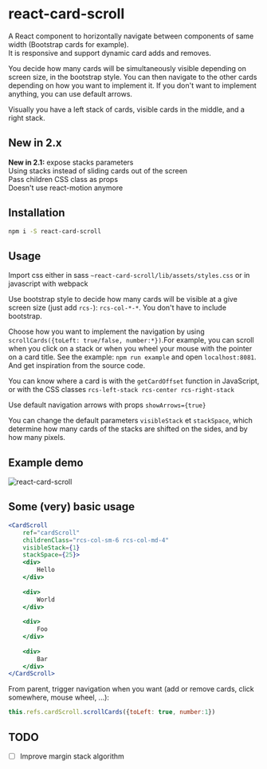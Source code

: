 # react-card-scroll
A React component to horizontally navigate between components of same width (Bootstrap cards for example).  
It is responsive and support dynamic card adds and removes.

You decide how many cards will be simultaneously visible depending on screen size, in the bootstrap style. You can then navigate to the other cards depending on how you want to implement it. If you don't want to implement anything, you can use default arrows.

Visually you have a left stack of cards, visible cards in the middle, and a right stack.

## New in 2.x

**New in 2.1:** expose stacks parameters  
Using stacks instead of sliding cards out of the screen  
Pass children CSS class as props  
Doesn't use react-motion anymore  

## Installation
```bash
npm i -S react-card-scroll
```

## Usage

Import css either in sass ```~react-card-scroll/lib/assets/styles.css``` or in javascript with webpack

Use bootstrap style to decide how many cards will be visible at a give screen size (just add ```rcs-```): ```rcs-col-*-*```. You don't have to include bootstrap.

Choose how you want to implement the navigation by using ```scrollCards({toLeft: true/false, number:*})```.For example, you can scroll when you click on a stack or when you wheel your mouse with the pointer on a card title.
See the example: ```npm run example``` and open ```localhost:8081```. And get inspiration from the source code.

You can know where a card is with the ```getCardOffset``` function in JavaScript, or with the CSS classes ```rcs-left-stack rcs-center rcs-right-stack```

Use default navigation arrows with props ```showArrows={true}```

You can change the default parameters ```visibleStack``` et ```stackSpace```, which determine how many cards of the stacks are shifted on the sides, and by how many pixels.

## Example demo
![react-card-scroll](https://cloud.githubusercontent.com/assets/11945259/15610699/db52c656-2426-11e6-9228-dd622dadfb86.gif)

## Some (very) basic usage
```jsx
<CardScroll 
    ref="cardScroll" 
    childrenClass="rcs-col-sm-6 rcs-col-md-4"
    visibleStack={1}
    stackSpace={25}>
    <div>
        Hello
    </div>
    
    <div>
        World
    </div>
    
    <div>
        Foo
    </div>
    
    <div>
        Bar
    </div>
</CardScroll>
```

From parent, trigger navigation when you want (add or remove cards, click somewhere, mouse wheel, ...):

```javascript
this.refs.cardScroll.scrollCards({toLeft: true, number:1})
```

## TODO
- [ ] Improve margin stack algorithm

